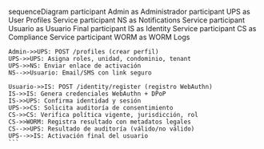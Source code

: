 

sequenceDiagram
    participant Admin as Administrador
    participant UPS as User Profiles Service
    participant NS as Notifications Service
    participant Usuario as Usuario Final
    participant IS as Identity Service
    participant CS as Compliance Service
    participant WORM as WORM Logs

    Admin->>UPS: POST /profiles (crear perfil)
    UPS->>UPS: Asigna roles, unidad, condominio, tenant
    UPS->>NS: Enviar enlace de activación
    NS-->>Usuario: Email/SMS con link seguro

    Usuario->>IS: POST /identity/register (registro WebAuthn)
    IS->>IS: Genera credenciales WebAuthn + DPoP
    IS->>UPS: Confirma identidad y sesión
    UPS->>CS: Solicita auditoría de consentimiento
    CS->>CS: Verifica política vigente, jurisdicción, rol
    CS->>WORM: Registra resultado con metadatos legales
    CS-->>UPS: Resultado de auditoría (válido/no válido)
    UPS-->>IS: Activación final del usuario
    ```
